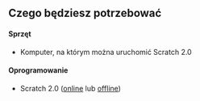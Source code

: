 ## Czego będziesz potrzebować

#### Sprzęt

+ Komputer, na którym można uruchomić Scratch 2.0

#### Oprogramowanie

+ Scratch 2.0 ([online](https://scratch.mit.edu/projects/editor/) lub [offline](https://scratch.mit.edu/scratch2download/))